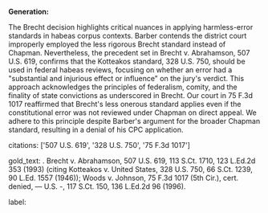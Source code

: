**Generation:**

The Brecht decision highlights critical nuances in applying harmless-error standards in habeas corpus contexts. Barber contends the district court improperly employed the less rigorous Brecht standard instead of Chapman. Nevertheless, the precedent set in Brecht v. Abrahamson, 507 U.S. 619, confirms that the Kotteakos standard, 328 U.S. 750, should be used in federal habeas reviews, focusing on whether an error had a "substantial and injurious effect or influence" on the jury's verdict. This approach acknowledges the principles of federalism, comity, and the finality of state convictions as underscored in Brecht. Our court in 75 F.3d 1017 reaffirmed that Brecht's less onerous standard applies even if the constitutional error was not reviewed under Chapman on direct appeal. We adhere to this principle despite Barber's argument for the broader Chapman standard, resulting in a denial of his CPC application.

citations: ['507 U.S. 619', '328 U.S. 750', '75 F.3d 1017']

gold_text: . Brecht v. Abrahamson, 507 U.S. 619, 113 S.Ct. 1710, 123 L.Ed.2d 353 (1993) (citing Kotteakos v. United States, 328 U.S. 750, 66 S.Ct. 1239, 90 L.Ed. 1557 (1946)); Woods v. Johnson, 75 F.3d 1017 (5th Cir.), cert. denied, — U.S. -, 117 S.Ct. 150, 136 L.Ed.2d 96 (1996).

label: 